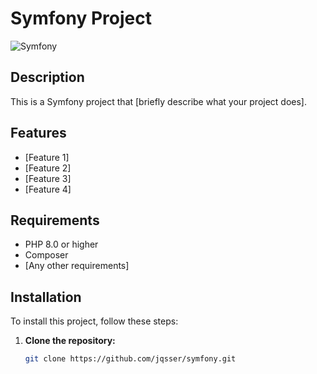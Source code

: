 # Symfony Project

![Symfony](https://symfony.com/logo/symfony_black_64x64.png)

## Description

This is a Symfony project that [briefly describe what your project does]. 

## Features

- [Feature 1]
- [Feature 2]
- [Feature 3]
- [Feature 4]

## Requirements

- PHP 8.0 or higher
- Composer
- [Any other requirements]

## Installation

To install this project, follow these steps:

1. **Clone the repository:**
   ```bash
   git clone https://github.com/jqsser/symfony.git
